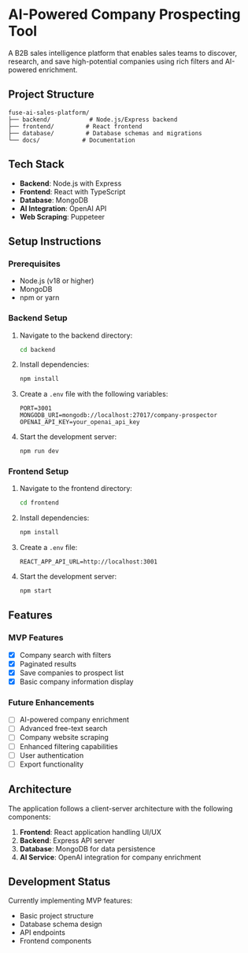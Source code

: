 # AI-Powered Company Prospecting Tool

A B2B sales intelligence platform that enables sales teams to discover, research, and save high-potential companies using rich filters and AI-powered enrichment.

## Project Structure

```
fuse-ai-sales-platform/
├── backend/           # Node.js/Express backend
├── frontend/         # React frontend
├── database/         # Database schemas and migrations
└── docs/            # Documentation
```

## Tech Stack

- **Backend**: Node.js with Express
- **Frontend**: React with TypeScript
- **Database**: MongoDB
- **AI Integration**: OpenAI API
- **Web Scraping**: Puppeteer

## Setup Instructions

### Prerequisites

- Node.js (v18 or higher)
- MongoDB
- npm or yarn

### Backend Setup

1. Navigate to the backend directory:
   ```bash
   cd backend
   ```

2. Install dependencies:
   ```bash
   npm install
   ```

3. Create a `.env` file with the following variables:
   ```
   PORT=3001
   MONGODB_URI=mongodb://localhost:27017/company-prospector
   OPENAI_API_KEY=your_openai_api_key
   ```

4. Start the development server:
   ```bash
   npm run dev
   ```

### Frontend Setup

1. Navigate to the frontend directory:
   ```bash
   cd frontend
   ```

2. Install dependencies:
   ```bash
   npm install
   ```

3. Create a `.env` file:
   ```
   REACT_APP_API_URL=http://localhost:3001
   ```

4. Start the development server:
   ```bash
   npm start
   ```

## Features

### MVP Features
- [x] Company search with filters
- [x] Paginated results
- [x] Save companies to prospect list
- [x] Basic company information display

### Future Enhancements
- [ ] AI-powered company enrichment
- [ ] Advanced free-text search
- [ ] Company website scraping
- [ ] Enhanced filtering capabilities
- [ ] User authentication
- [ ] Export functionality

## Architecture

The application follows a client-server architecture with the following components:

1. **Frontend**: React application handling UI/UX
2. **Backend**: Express API server
3. **Database**: MongoDB for data persistence
4. **AI Service**: OpenAI integration for company enrichment

## Development Status

Currently implementing MVP features:
- Basic project structure
- Database schema design
- API endpoints
- Frontend components 